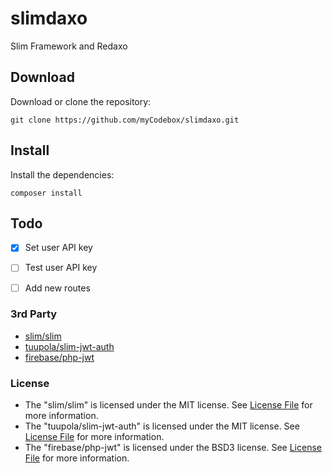 # slimdaxo
Slim Framework and Redaxo


## Download
Download or clone the repository:
```
git clone https://github.com/myCodebox/slimdaxo.git
```

## Install
Install the dependencies:
```
composer install
```

## Todo
- [x] Set user API key
- [ ] Test user API key
- [ ] Add new routes


### 3rd Party
* [slim/slim](https://github.com/slimphp/Slim)
* [tuupola/slim-jwt-auth](https://github.com/tuupola/slim-jwt-auth)
* [firebase/php-jwt](https://github.com/firebase/php-jwt)


### License
* The "slim/slim" is licensed under the MIT license. See [License File](https://github.com/slimphp/Slim/blob/3.x/LICENSE.md) for more information.
* The "tuupola/slim-jwt-auth" is licensed under the MIT license. See [License File](https://github.com/tuupola/slim-jwt-auth/blob/2.x/LICENSE.md) for more information.
* The "firebase/php-jwt" is licensed under the BSD3 license. See [License File](https://github.com/firebase/php-jwt/blob/master/LICENSE) for more information.
